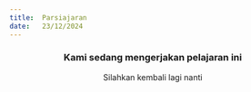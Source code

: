```yaml
---
title:  Parsiajaran
date:   23/12/2024
---
```


### <center>Kami sedang mengerjakan pelajaran ini</center>
<center>Silahkan kembali lagi nanti</center>